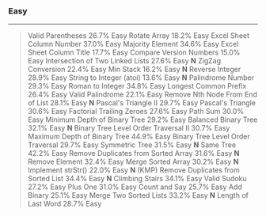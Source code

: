 ### Easy
- - -
>Valid Parentheses	26.7%	Easy
Rotate Array	18.2%	Easy
Excel Sheet Column Number	37.0%	Easy
Majority Element	34.6%	Easy
Excel Sheet Column Title	17.7%	Easy
Compare Version Numbers	15.0%	Easy
Intersection of Two Linked Lists	27.6%	Easy   __N__
ZigZag Conversion	22.4%	Easy
Min Stack	16.2%	Easy   __N__ 
Reverse Integer	28.9%	Easy
String to Integer (atoi)	13.6%	Easy   __N__
Palindrome Number	29.3%	Easy
Roman to Integer	34.8%	Easy
Longest Common Prefix	26.4%	Easy
Valid Palindrome	22.1%	Easy
Remove Nth Node From End of List	28.1%	Easy   __N__
Pascal's Triangle II	29.7%	Easy
Pascal's Triangle	30.6%	Easy
Factorial Trailing Zeroes	27.6%	Easy
Path Sum	30.0%	Easy
Minimum Depth of Binary Tree	29.2%	Easy
Balanced Binary Tree	32.1%	Easy   __N__
Binary Tree Level Order Traversal II	30.7%	Easy
Maximum Depth of Binary Tree	44.9%	Easy
Binary Tree Level Order Traversal	29.7%	Easy
Symmetric Tree	31.5%	Easy   __N__
Same Tree	42.2%	Easy
Remove Duplicates from Sorted Array	31.6%	Easy   __N__
Remove Element	32.4%	Easy
Merge Sorted Array	30.2%	Easy   __N__
Implement strStr()	22.0%	Easy   __N__ (KMP)
Remove Duplicates from Sorted List	34.4%	Easy   __N__
Climbing Stairs	34.1%	Easy
Valid Sudoku	27.2%	Easy
Plus One	31.0%	Easy
Count and Say	25.7%	Easy
Add Binary	25.1%	Easy
Merge Two Sorted Lists	33.2%	Easy   __N__
Length of Last Word	28.7%	Easy
 
